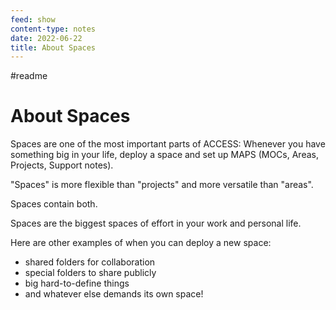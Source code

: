```yaml
---
feed: show
content-type: notes
date: 2022-06-22
title: About Spaces
---
```

#readme 

# About Spaces

Spaces are one of the most important parts of ACCESS:  Whenever you have something big in your life, deploy a space and set up MAPS (MOCs, Areas, Projects, Support notes).

"Spaces" is more flexible than "projects" and more versatile than "areas".

Spaces contain both.

Spaces are the biggest spaces of effort in your work and personal life.

Here are other examples of when you can deploy a new space:

- shared folders for collaboration
- special folders to share publicly
- big hard-to-define things
- and whatever else demands its own space!

